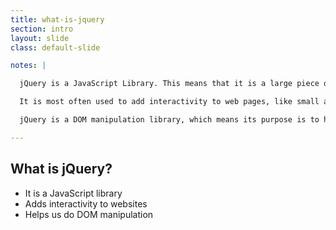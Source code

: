 ```yaml
---
title: what-is-jquery
section: intro
layout: slide
class: default-slide

notes: |

  jQuery is a JavaScript Library. This means that it is a large piece of code written in JavaScript, which allows us to use JavaScript functionality more easily.

  It is most often used to add interactivity to web pages, like small animations, fades, and anything else which might change visually after the page is first loaded.

  jQuery is a DOM manipulation library, which means its purpose is to help us easily change the Document Object Model, which is a fancy description for "the elements on our page".

---
```


## What is jQuery?

- It is a JavaScript library
- Adds interactivity to websites
- Helps us do DOM manipulation
